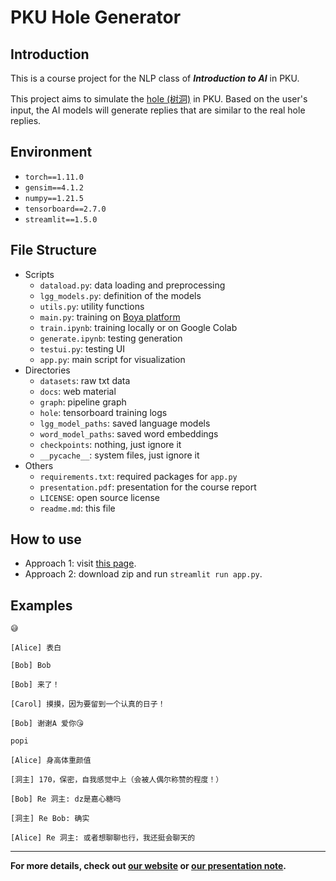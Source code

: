 # PKU Hole Generator

## Introduction

This is a course project for the NLP class of ***Introduction to AI*** in PKU.

This project aims to simulate the [hole (树洞)](https://pkuhelper.pku.edu.cn/hole/) in PKU. Based on the user's input, the AI models will generate replies that are similar to the real hole replies.

## Environment
- `torch==1.11.0`
- `gensim==4.1.2`
- `numpy==1.21.5`
- `tensorboard==2.7.0`
- `streamlit==1.5.0`

## File Structure
- Scripts
  - `dataload.py`: data loading and preprocessing
  - `lgg_models.py`: definition of the models
  - `utils.py`: utility functions
  - `main.py`: training on [Boya platform](https://boya.ai.pku.edu.cn/openai/#/index)
  - `train.ipynb`: training locally or on Google Colab
  - `generate.ipynb`: testing generation
  - `testui.py`: testing UI
  - `app.py`: main script for visualization
- Directories 
  - `datasets`: raw txt data
  - `docs`: web material
  - `graph`: pipeline graph
  - `hole`: tensorboard training logs
  - `lgg_model_paths`: saved language models
  - `word_model_paths`: saved word embeddings
  - `checkpoints`: nothing, just ignore it
  - `__pycache__`: system files, just ignore it
- Others
  - `requirements.txt`: required packages for ```app.py```
  - `presentation.pdf`: presentation for the course report
  - `LICENSE`: open source license
  - `readme.md`: this file

## How to use
- Approach 1: visit [this page](https://share.streamlit.io/hirojifukuyama/pkuhole/app.py).
- Approach 2: download zip and run ```streamlit run app.py```.

## Examples
```
😅

[Alice] 表白

[Bob] Bob

[Bob] 来了！

[Carol] 摸摸，因为要留到一个认真的日子！

[Bob] 谢谢A 爱你😘
```
```
popi

[Alice] 身高体重颜值

[洞主] 170，保密，自我感觉中上（会被人偶尔称赞的程度！）

[Bob] Re 洞主: dz是嘉心糖吗

[洞主] Re Bob: 确实

[Alice] Re 洞主: 或者想聊聊也行，我还挺会聊天的
```
- - -
**For more details, check out [our website](https://kryptonite.work/pkuhole) or [our presentation note](presentation.pdf).**